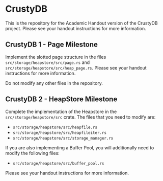 # CrustyDB

This is the repository for the Academic Handout version of the CrustyDB project.
Please see your handout instructions for more information.


## CrustyDB 1 - Page Milestone

Implement the slotted page structure in the files `src/storage/heapstore/src/page.rs` 
and `src/storage/heapstore/src/heap_page.rs`. 
Please see your handout instructions for more information.

Do not modify any other files in the repository.

## CrustyDB 2 - HeapStore Milestone
Complete the implementation of the Heapstore in the `src/storage/heapstore/src`
crate. The files that you need to modify are:

- `src/storage/heapstore/src/heapfile.rs`
- `src/storage/heapstore/src/heapfileiter.rs`
- `src/storage/heapstore/src/storage_manager.rs`

If you are also implementing a Buffer Pool, you will additionally need to modify
the following files:
- `src/storage/heapstore/src/buffer_pool.rs`

Please see your handout instructions for more information.